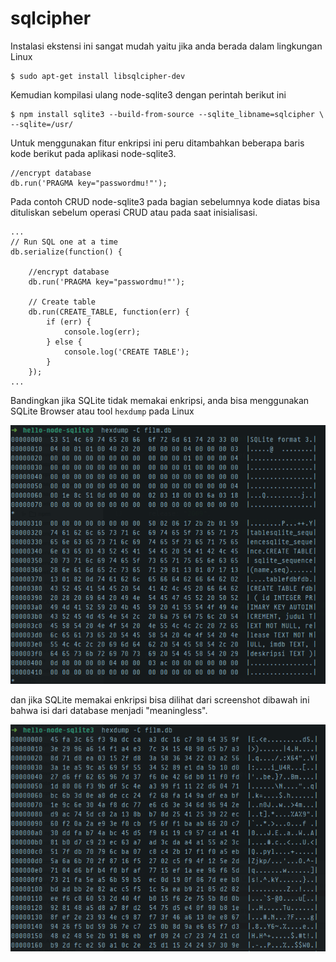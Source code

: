 # sqlcipher

Instalasi ekstensi ini sangat mudah yaitu jika anda berada dalam lingkungan Linux

    $ sudo apt-get install libsqlcipher-dev

Kemudian kompilasi ulang node-sqlite3 dengan perintah berikut ini

    $ npm install sqlite3 --build-from-source --sqlite_libname=sqlcipher \
    --sqlite=/usr/

Untuk menggunakan fitur enkripsi ini peru ditambahkan beberapa baris kode berikut pada aplikasi node-sqlite3.

    //encrypt database
    db.run('PRAGMA key="passwordmu!"');


Pada contoh CRUD node-sqlite3 pada bagian sebelumnya kode diatas bisa dituliskan sebelum operasi CRUD atau pada saat inisialisasi.

```
...
// Run SQL one at a time
db.serialize(function() {

    //encrypt database
    db.run('PRAGMA key="passwordmu!"');

	// Create table
    db.run(CREATE_TABLE, function(err) {
        if (err) {
            console.log(err);
        } else {
            console.log('CREATE TABLE');
        }
    });
...

```
Bandingkan jika SQLite  tidak memakai enkripsi, anda bisa menggunakan SQLite Browser atau tool `hexdump` pada Linux

![node-sqlite3-no-enkripsi](/images/node-sqlite3-no-enkripsi.png)

dan jika SQLite memakai enkripsi bisa dilihat dari screenshot dibawah ini bahwa isi dari database menjadi "meaningless".

![node-sqlite3-enkripsi](/images/node-sqlite3-enkripsi.png)



